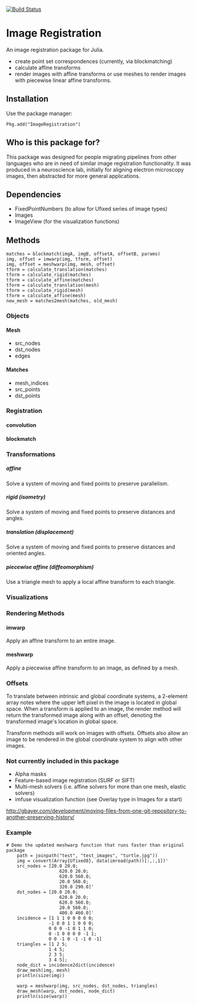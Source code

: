[![Build Status](https://travis-ci.org/seung-lab/Julimaps.svg?branch=registration)](https://travis-ci.org/seung-lab/Julimaps)

# Image Registration
An image registration package for Julia. 

* create point set correspondences (currently, via blockmatching)
* calculate affine transforms
* render images with affine transforms or use meshes to render images with piecewise linear affine transforms.

## Installation
Use the package manager:

```
Pkg.add("ImageRegistration")
```

## Who is this package for?
This package was designed for people migrating pipelines from other languages 
who are in need of similar image registration functionality. It was produced in 
a neuroscience lab, initially for aligning electron microscopy images, then 
abstracted for more general applications.

## Dependencies
* FixedPointNumbers (to allow for Ufixed series of image types)
* Images 
* ImageView (for the visualization functions)

## Methods
```
matches = blockmatch(imgA, imgB, offsetA, offsetB, params)
img, offset = imwarp(img, tform, offset)
img, offset = meshwarp(img, mesh, offset)
tform = calculate_translation(matches)
tform = calculate_rigid(matches)
tform = calculate_affine(matches)
tform = calculate_translation(mesh)
tform = calculate_rigid(mesh)
tform = calculate_affine(mesh)
new_mesh = matches2mesh(matches, old_mesh)
```

### Objects
#### Mesh
* src_nodes
* dst_nodes
* edges

#### Matches
* mesh_indices
* src_points
* dst_points

### Registration
#### convolution
#### blockmatch

### Transformations
##### affine
Solve a system of moving and fixed points to preserve parallelism.
##### rigid (isometry)
Solve a system of moving and fixed points to preserve distances and angles.
##### translation (displacement)
Solve a system of moving and fixed points to preserve distances and oriented 
angles.
##### piecewise affine (diffeomorphism)
Use a triangle mesh to apply a local affine transform to each triangle.

### Visualizations

### Rendering Methods
#### imwarp
Apply an affine transform to an entire image.
#### meshwarp
Apply a piecewise affine transform to an image, as defined by a mesh.

### Offsets
To translate between intrinsic and global coordinate systems, a 2-element array
notes where the upper left pixel in the image is located in global space. When
a transform is applied to an image, the render method will return the
transformed image along with an offset, denoting the transformed image's
location in global space.

Transform methods will work on images with offsets. Offsets also allow an image
to be rendered in the global coordinate system to align with other images.

### Not currently included in this package
* Alpha masks
* Feature-based image registration (SURF or SIFT)
* Multi-mesh solvers (i.e. affine solvers for more than one mesh, elastic solvers)
* imfuse visualization function (see Overlay type in Images for a start)

http://gbayer.com/development/moving-files-from-one-git-repository-to-another-preserving-history/

### Example
```
# Demo the updated meshwarp function that runs faster than original package
    path = joinpath("test", "test_images", "turtle.jpg"))
    img = convert(Array{Ufixed8}, data(imread(path))[:,:,1])'
    src_nodes = [20.0 20.0;
                    620.0 20.0;
                    620.0 560.0;
                    20.0 560.0;
                    320.0 290.0]'
    dst_nodes = [20.0 20.0;
                    620.0 20.0;
                    620.0 560.0;
                    20.0 560.0;
                    400.0 460.0]'
    incidence = [1 1 1 0 0 0 0 0;
                -1 0 0 1 1 0 0 0;
                0 0 0 -1 0 1 1 0;
                0 -1 0 0 0 0 -1 1;
                0 0 -1 0 -1 -1 0 -1]
    triangles = [1 2 5;
                1 4 5;
                2 3 5;
                3 4 5];
    node_dict = incidence2dict(incidence)
    draw_mesh(img, mesh)
    println(size(img))

    warp = meshwarp(img, src_nodes, dst_nodes, triangles)
    draw_mesh(warp, dst_nodes, node_dict)
    println(size(warp))
```
